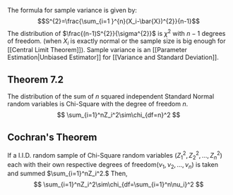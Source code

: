 The formula for sample variance is given by:
$$S^{2}=\frac{\sum_{i=1 }^{n}(X_i-\bar{X})^{2}}{n-1}$$
The distribution of $\frac{(n-1)S^{2}}{\sigma^{2}}$ is $\chi ^{2}$ with $n-1$ degrees of freedom. (when $X_i$ is exactly normal or the sample size is big enough for [[Central Limit Theorem]]). 
Sample variance is an [[Parameter Estimation|Unbiased Estimator]] for [[Variance and Standard Deviation]].
## Theorem 7.2 
The distribution of the sum of $n$ squared independent Standard Normal random variables is Chi-Square with the degree of freedom $n.$
$$
\sum_{i=1}^nZ_i^2\sim\chi_{df=n}^2
$$
## Cochran's Theorem
If a I.I.D. random sample of Chi-Square random variables $(Z_1^2,Z_2^2,\ldots,Z_n^2)$ each with their own respective degrees of freedom$(\nu_1,\nu_2,\ldots,\nu_n)$ is taken and summed $\sum_{i=1}^nZ_i^2.$ Then,
$$
\sum_{i=1}^nZ_i^2\sim\chi_{df=\sum_{i=1}^n\nu_i}^2
$$

